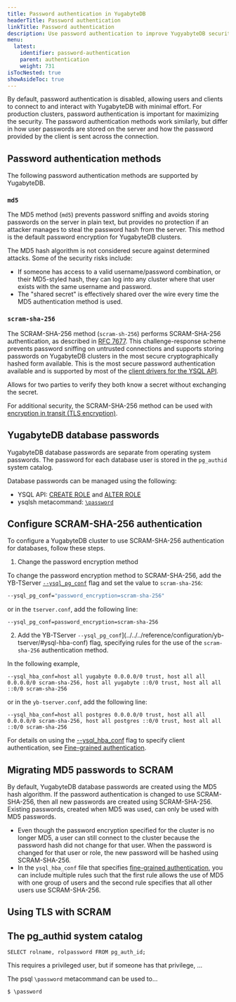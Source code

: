 ```yaml
---
title: Password authentication in YugabyteDB
headerTitle: Password authentication
linkTitle: Password authentication
description: Use password authentication to improve YugyabyteDB security.
menu:
  latest:
    identifier: password-authentication
    parent: authentication
    weight: 731
isTocNested: true
showAsideToc: true
---
```


By default, password authentication is disabled, allowing users and clients to connect to and interact with YugabyteDB with minimal effort. For production clusters, password authentication is important for maximizing the security. The password authentication methods work similarly, but differ in how user passwords are stored on the server and how the password provided by the client is sent across the connection.

## Password authentication methods

The following password authentication methods are supported by YugabyteDB.

### `md5`

The MD5 method (`md5`) prevents password sniffing and avoids storing passwords on the server in plain text, but provides no protection if an attacker manages to steal the password hash from the server. This method is the default password encryption for YugabyteDB clusters.

The MD5 hash algorithm is not considered secure against determined attacks. Some of the security risks include:

- If someone has access to a valid username/password combination, or their MD5-styled hash, they can log into any cluster where that user exists with the same username and password.
- The "shared secret" is effectively shared over the wire every time the MD5 authentication method is used.

### `scram-sha-256`

The SCRAM-SHA-256 method (`scram-sh-256`) performs SCRAM-SHA-256 authentication, as described in [RFC 7677](https://tools.ietf.org/html/rfc7677). This challenge-response scheme prevents password sniffing on untrusted connections and supports storing passwords on YugabyteDB clusters in the most secure cryptographically hashed form available. This is the most secure password authentication available and is supported by most of the [client drivers for the YSQL API](../../../reference/drivers/ysql-client-drivers).

Allows for two parties to verify they both know a secret without exchanging the secret.

For additional security, the SCRAM-SHA-256 method can be used with [encryption in transit (TLS encryption)](../../../secure/tls-encryption).

## YugabyteDB database passwords

YugabyteDB database passwords are separate from operating system passwords. The password for each database user is stored in the `pg_authid` system catalog.

Database passwords can be managed using the following:

- YSQL API: [CREATE ROLE](../../../api/ysql/commands/dcl_create_role) and [ALTER ROLE](../../../api/ysql/commands/dcl_alter_role)
- ysqlsh metacommand: [`\password`](../../../admin/ysqlsh/#password-username)

## Configure SCRAM-SHA-256 authentication

To configure a YugabyteDB cluster to use SCRAM-SHA-256 authentication for databases, follow these steps.

1. Change the password encryption method

To change the password encryption method to SCRAM-SHA-256, add the YB-TServer [`--ysql_pg_conf`](../../../reference/configuration/yb-tserver/#ysql-pg-conf) flag and set the value to `scram-sha-256`:

```sh
--ysql_pg_conf="password_encryption=scram-sha-256"
```

or in the `tserver.conf`, add the following line:

```
--ysql_pg_conf=password_encryption=scram-sha-256
```

2. Add the YB-TServer `--ysql_pg_conf`](../../../reference/configuration/yb-tserver/#ysql-hba-conf) flag, specifying rules for the use of the `scram-sha-256` authentication method.

In the following example, 

```
--ysql_hba_conf=host all yugabyte 0.0.0.0/0 trust, host all all 0.0.0.0/0 scram-sha-256, host all yugabyte ::0/0 trust, host all all ::0/0 scram-sha-256
```

or in the `yb-tserver.conf`, add the following line:

```
--ysql_hba_conf=host all postgres 0.0.0.0/0 trust, host all all 0.0.0.0/0 scram-sha-256, host all postgres ::0/0 trust, host all all ::0/0 scram-sha-256
```

For details on using the [--ysql_hba_conf](../../reference/configuration/yb-tserver/#ysql-hba-conf) flag to specify client authentication, see [Fine-grained authentication](../../secure/authentication/client-authentication).

## Migrating MD5 passwords to SCRAM

By default, YugabyteDB database passwords are created using the MD5 hash algorithm. If the password authentication is changed to use SCRAM-SHA-256, then all new passwords are created using SCRAM-SHA-256. Existing passwords, created when MD5 was used, can only be used with MD5 passwords.

- Even though the password encryption specified for the cluster is no longer MD5, a user can still connect to the cluster because the password hash did not change for that user. When the password is changed for that user or role, the new password will be hashed using SCRAM-SHA-256.
- In the `ysql_hba_conf` file that specifies [fine-grained authentication](), you can include multiple rules such that the first rule allows the use of MD5 with one group of users and the second rule specifies that all other users use SCRAM-SHA-256. 



## Using TLS with SCRAM



## The pg_authid system catalog

```postgresql
SELECT rolname, rolpassword FROM pg_auth_id;
```

This requires a privileged user, but if someone has that privilege, ...

The psql `\password` metacommand can be used to...

```postgresql
$ \password
```
